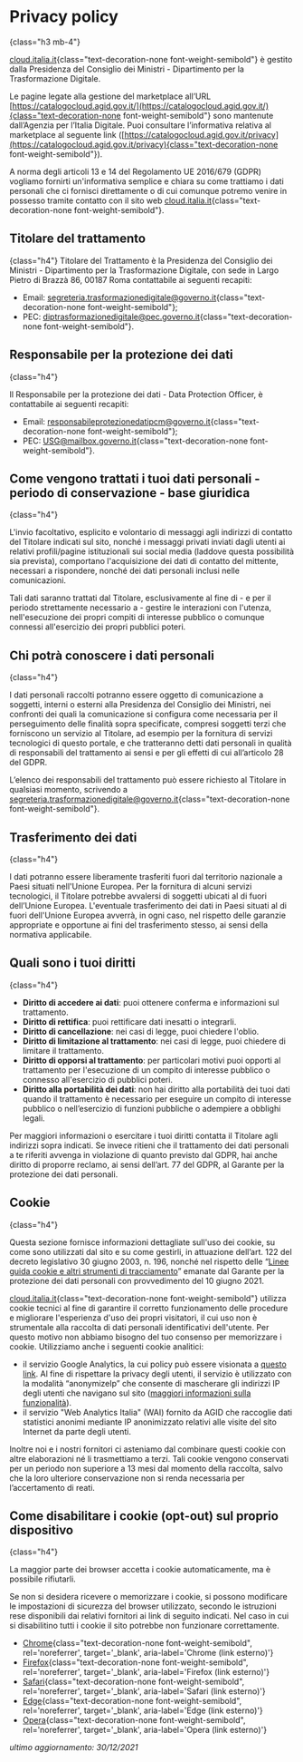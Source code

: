 # Privacy policy
{class="h3 mb-4"}

[cloud.italia.it](https://cloud.italia.it/){class="text-decoration-none font-weight-semibold"} è gestito dalla Presidenza del Consiglio dei Ministri - Dipartimento per la Trasformazione Digitale.

Le pagine legate alla gestione del marketplace all’URL 
[https://catalogocloud.agid.gov.it/](https://catalogocloud.agid.gov.it/){class="text-decoration-none font-weight-semibold"}
sono mantenute dall’Agenzia per l’Italia Digitale. Puoi consultare l’informativa relativa al marketplace al seguente link
([https://catalogocloud.agid.gov.it/privacy](https://catalogocloud.agid.gov.it/privacy){class="text-decoration-none font-weight-semibold"}).

A norma degli articoli 13 e 14 del Regolamento UE 2016/679 (GDPR) vogliamo fornirti un'informativa semplice e chiara su come trattiamo i dati personali 
che ci fornisci direttamente o di cui comunque potremo venire in possesso tramite contatto con il sito web
[cloud.italia.it](https://cloud.italia.it/){class="text-decoration-none font-weight-semibold"}.

## Titolare del trattamento
{class="h4"}
Titolare del Trattamento è la Presidenza del Consiglio dei Ministri - Dipartimento per la Trasformazione Digitale, con sede in Largo Pietro di Brazzà 86, 00187 Roma
contattabile ai seguenti recapiti:
- Email: [segreteria.trasformazionedigitale@governo.it](mailto:segreteria.trasformazionedigitale@governo.it){class="text-decoration-none font-weight-semibold"};
- PEC: [diptrasformazionedigitale@pec.governo.it](mailto:diptrasformazionedigitale@pec.governo.it){class="text-decoration-none font-weight-semibold"}.

## Responsabile per la protezione dei dati
{class="h4"}

Il Responsabile per la protezione dei dati - Data Protection Officer, è contattabile ai seguenti recapiti:
- Email: [responsabileprotezionedatipcm@governo.it](mailto:responsabileprotezionedatipcm@governo.it){class="text-decoration-none font-weight-semibold"};
- PEC: [USG@mailbox.governo.it](mailto:USG@mailbox.governo.it){class="text-decoration-none font-weight-semibold"}.

## Come vengono trattati i tuoi dati personali - periodo di conservazione - base giuridica
{class="h4"}

L'invio facoltativo, esplicito e volontario di messaggi agli indirizzi di contatto del Titolare indicati
sul sito, nonché i messaggi privati inviati dagli utenti ai relativi profili/pagine istituzionali sui
social media (laddove questa possibilità sia prevista), comportano l'acquisizione dei dati di contatto
del mittente, necessari a rispondere, nonché dei dati personali inclusi nelle comunicazioni.

Tali dati saranno trattati dal Titolare, esclusivamente al fine di - e per il periodo strettamente
necessario a - gestire le interazioni con l'utenza, nell'esecuzione dei propri compiti di interesse
pubblico o comunque connessi all'esercizio dei propri pubblici poteri.

## Chi potrà conoscere i dati personali
{class="h4"}

I dati personali raccolti potranno essere oggetto di comunicazione a soggetti, interni o esterni
alla Presidenza del Consiglio dei Ministri, nei confronti dei quali la comunicazione si configura
come necessaria per il perseguimento delle finalità sopra specificate, compresi soggetti terzi che
forniscono un servizio al Titolare, ad esempio per la fornitura di servizi tecnologici di questo
portale, e che tratteranno detti dati personali in qualità di responsabili del trattamento ai sensi
e per gli effetti di cui all’articolo 28 del GDPR.

L’elenco dei responsabili del trattamento può essere richiesto al Titolare in qualsiasi momento, scrivendo a
[segreteria.trasformazionedigitale@governo.it](mailto:segreteria.trasformazionedigitale@governo.it){class="text-decoration-none font-weight-semibold"}.

## Trasferimento dei dati
{class="h4"}

I dati potranno essere liberamente trasferiti fuori dal territorio nazionale a Paesi situati
nell'Unione Europea. Per la fornitura di alcuni servizi tecnologici, il Titolare potrebbe
avvalersi di soggetti ubicati al di fuori dell’Unione Europea. L'eventuale trasferimento dei dati
in Paesi situati al di fuori dell'Unione Europea avverrà, in ogni caso, nel rispetto delle garanzie
appropriate e opportune ai fini del trasferimento stesso, ai sensi della normativa applicabile.

## Quali sono i tuoi diritti
{class="h4"}

- **Diritto di accedere ai dati**: puoi ottenere conferma e informazioni sul trattamento.
- **Diritto di rettifica**: puoi rettificare dati inesatti o integrarli.
- **Diritto di cancellazione**: nei casi di legge, puoi chiedere l'oblio.
- **Diritto di limitazione al trattamento**: nei casi di legge, puoi chiedere di limitare il trattamento.
- **Diritto di opporsi al trattamento**: per particolari motivi puoi opporti al trattamento per l'esecuzione di un compito di interesse pubblico o connesso all'esercizio di pubblici poteri.
- **Diritto alla portabilità dei dati**: non hai diritto alla portabilità dei tuoi dati quando il trattamento è necessario per eseguire un compito di interesse pubblico o nell’esercizio di funzioni pubbliche o adempiere a obblighi legali.

Per maggiori informazioni o esercitare i tuoi diritti contatta il Titolare agli indirizzi sopra indicati.
Se invece ritieni che il trattamento dei dati personali a te riferiti avvenga in violazione di quanto previsto dal GDPR, hai anche diritto di proporre reclamo, ai sensi dell’art. 77 del GDPR, al Garante per la protezione dei dati personali.

## Cookie
{class="h4"}

Questa sezione fornisce informazioni dettagliate sull'uso dei cookie, su come sono
utilizzati dal sito e su come gestirli, in attuazione dell’art. 122 del decreto
legislativo 30 giugno 2003, n. 196, nonché nel rispetto delle
“[Linee guida cookie e altri strumenti di tracciamento](https://www.garanteprivacy.it/web/guest/home/docweb/-/docweb-display/docweb/9677876)”
emanate dal Garante per la protezione dei dati personali con provvedimento
del 10 giugno 2021.

[cloud.italia.it](https://cloud.italia.it/){class="text-decoration-none font-weight-semibold"} utilizza
cookie tecnici al fine di garantire il corretto funzionamento delle procedure e migliorare l'esperienza
d'uso dei propri visitatori, il cui uso non è strumentale alla raccolta di dati personali identificativi
dell'utente. Per questo motivo non abbiamo bisogno del tuo consenso per
memorizzare i cookie.
Utilizziamo anche i seguenti cookie analitici:
* il servizio Google Analytics, la cui policy può essere visionata a
  [questo link](https://developers.google.com/analytics/devguides/collection/analyticsjs/cookie-usage).
  Al fine di rispettare la privacy degli utenti, il servizio è utilizzato con la modalità
  “anonymizeIp” che consente di mascherare gli indirizzi IP degli utenti che navigano
  sul sito ([maggiori informazioni sulla funzionalità](https://support.google.com/analytics/answer/2763052?hl=it)).
* il servizio "Web Analytics Italia" (WAI) fornito da AGID che raccoglie dati
  statistici anonimi mediante IP anonimizzato relativi alle visite del sito Internet
  da parte degli utenti.

Inoltre noi e i nostri fornitori ci asteniamo dal combinare questi cookie con altre
elaborazioni né li trasmettiamo a terzi.
Tali cookie vengono conservati per un periodo non superiore a 13 mesi dal momento della
raccolta, salvo che la loro ulteriore conservazione non si renda necessaria per
l’accertamento di reati. 

## Come disabilitare i cookie (opt-out) sul proprio dispositivo
{class="h4"}

La maggior parte dei browser accetta i cookie automaticamente, ma è possibile rifiutarli.

Se non si desidera ricevere o memorizzare i cookie, si possono modificare le impostazioni di sicurezza del browser utilizzato, 
secondo le istruzioni rese disponibili dai relativi fornitori ai link di seguito indicati. 
Nel caso in cui si disabilitino tutti i cookie il sito potrebbe non funzionare correttamente.

- [Chrome](https://support.google.com/chrome/answer/95647?co=GENIE.Platform%3DDesktop&hl=it){class="text-decoration-none font-weight-semibold", rel='noreferrer', target='_blank', aria-label='Chrome (link esterno)'}
- [Firefox](https://support.mozilla.org/it/kb/protezione-antitracciamento-avanzata-firefox-desktop?redirectlocale=it&redirectslug=Attivare+e+disattivare+i+cookie){class="text-decoration-none font-weight-semibold", rel='noreferrer', target='_blank', aria-label='Firefox (link esterno)'}
- [Safari](https://support.apple.com/guide/safari/manage-cookies-and-website-data-sfri11471/mac){class="text-decoration-none font-weight-semibold", rel='noreferrer', target='_blank', aria-label='Safari (link esterno)'}
- [Edge](https://support.microsoft.com/it-it/help/4027947/microsoft-edge-delete-cookies){class="text-decoration-none font-weight-semibold", rel='noreferrer', target='_blank', aria-label='Edge (link esterno)'}
- [Opera](https://help.opera.com/en/latest/web-preferences/#cookies){class="text-decoration-none font-weight-semibold", rel='noreferrer', target='_blank', aria-label='Opera (link esterno)'}

<p class="text-right"><em>ultimo aggiornamento: 30/12/2021</em></p>
